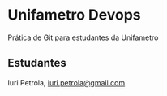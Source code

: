 # Unifametro Devops

Prática de Git para estudantes da Unifametro

## Estudantes
Iuri Petrola, iuri.petrola@gmail.com
